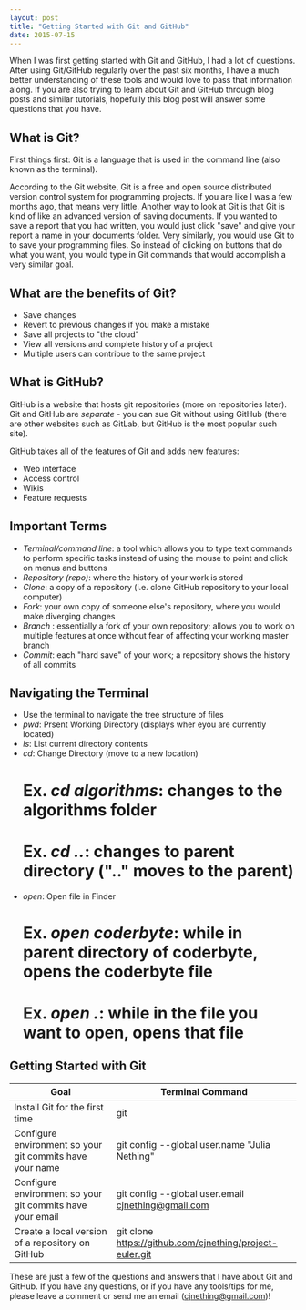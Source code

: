 ```yaml
---
layout: post
title: "Getting Started with Git and GitHub"
date: 2015-07-15
---
```


When I was first getting started with Git and GitHub, I had a lot of questions. After using Git/GitHub regularly over the past six months, I have a much better understanding of these tools and would love to pass that information along. If you are also trying to learn about Git and GitHub through blog posts and similar tutorials, hopefully this blog post will answer some questions that you have.


## What is Git? 
First things first: Git is a language that is used in the command line (also known as the terminal).

According to the Git website, Git is a free and open source distributed version control system for programming projects. If you are like I was a few months ago, that means very little. Another way to look at Git is that Git is kind of like an advanced version of saving documents. If you wanted to save a report that you had written, you would just click "save" and give your report a name in your documents folder. Very similarly, you would use Git to to save your programming files. So instead of clicking on buttons that do what you want, you would type in Git commands that would accomplish a very similar goal.


## What are the benefits of Git?
- Save changes
- Revert to previous changes if you make a mistake
- Save all projects to "the cloud"
- View all versions and complete history of a project
- Multiple users can contribue to the same project


## What is GitHub?
GitHub is a website that hosts git repositories (more on repositories later). Git and GitHub are *separate* - you can sue Git without using GitHub (there are other websites such as GitLab, but GitHub is the most popular such site).

GitHub takes all of the features of Git and adds new features: 
- Web interface
- Access control
- Wikis
- Feature requests


## Important Terms
- *Terminal/command line*: a tool which allows you to type text commands to perform specific tasks instead of using the mouse to point and click on menus and buttons
- *Repository (repo)*: where the history of your work is stored
- *Clone*: a copy of a repository (i.e. clone GitHub repository to your local computer)
- *Fork*: your own copy of someone else's repository, where you would make diverging changes
- *Branch* : essentially a fork of your own repository; allows you to work on multiple features at once without fear of affecting your working master branch
- *Commit*: each "hard save" of your work; a repository shows the history of all commits

## Navigating the Terminal
- Use the terminal to navigate the tree structure of files
- *pwd*: Prsent Working Directory (displays wher eyou are currently located)
- *ls*: List current directory contents
- *cd*: Change Directory (move to a new location)
  # Ex. *cd algorithms*: changes to the algorithms folder
  # Ex. *cd ..*: changes to parent directory (".." moves to the parent) 
- *open*: Open file in Finder
  # Ex. *open coderbyte*: while in parent directory of coderbyte, opens the coderbyte file
  # Ex. *open .*: while in the file you want to open, opens that file

## Getting Started with Git
| Goal | Terminal Command |
| ------- | ------------- |
| Install Git for the first time | git |
| Configure environment so your git commits have your name | git config --global user.name "Julia Nething" |
| Configure environment so your git commits have your email | git config --global user.email cjnething@gmail.com |
| Create a local version of a repository on GitHub | git clone https://github.com/cjnething/project-euler.git |


These are just a few of the questions and answers that I have about Git and GitHub. If you have any questions, or if you have any tools/tips for me, please leave a comment or send me an email (cjnething@gmail.com)!



